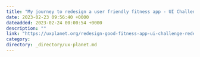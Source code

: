 ```yaml
---
title: "My journey to redesign a user friendly fitness app - UI Challenge"
date: 2023-02-23 09:56:40 +0000
dateadded: 2023-02-24 00:00:54 +0000
description: ""
link: "https://uxplanet.org/redesign-good-fitness-app-ui-challenge-redesign-an-app-25f651f4651f?source=rss----819cc2aaeee0---4"
category:
directory: _directory/ux-planet.md
---
```

